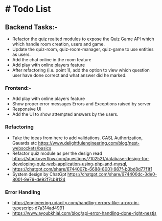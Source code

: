 # # Todo List

## Backend Tasks:-

- Refactor the quiz realted modules to expose the Quiz Game API which which handle room creation, users and game.
- Update the quiz-room, quiz-room-manager, quiz-game to use entities as users.
- Add the chat online in the room feature
- Add play with online players feature
- After refactoring (i.e. point 1), add the option to view which question user have done correct and what answer did he
  marked.

### Frontend:-

- Add play with online players feature
- Show proper error messages Errors and Exceptions raised by server
- Responsive UI
- Add the UI to show attempted answers by the users.

### Refactoring

- Take the ideas from here to add validations, CASL Authorization, Gauards
  etc https://www.delightfulengineering.com/blog/nest-websockets/basics
- Refactor quiz module as per the design
  read https://stackoverflow.com/questions/7102521/database-design-for-developing-quiz-web-application-using-php-and-mysql,
- https://chatgpt.com/share/6744007b-6688-8001-987f-b3bd8d77f1f1
- System design by ChatGpt https://chatgpt.com/share/674400dc-3de0-8001-9e79-de92f7cb8124

### Error Handling

- https://engineering.udacity.com/handling-errors-like-a-pro-in-typescript-d7a314ad4991
- https://www.ayoubkhial.com/blog/api-error-handling-done-right-nestjs